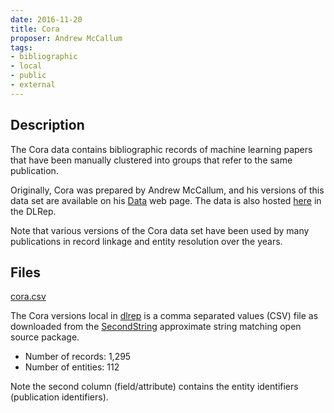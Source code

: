 ```yaml
---
date: 2016-11-20
title: Cora
proposer: Andrew McCallum
tags:
- bibliographic
- local
- public
- external
---
```


## Description

The Cora data contains bibliographic records of machine learning papers that have been manually clustered into groups that
refer to the same publication.

Originally, Cora was prepared by Andrew McCallum, and his versions of this data set are available on his
[Data](https://people.cs.umass.edu/~mccallum/data.html) web page.
The data is also hosted [here](cora.csv) in the DLRep.

Note that various versions of the Cora data set have been used by many publications in record linkage and entity resolution
over the years.

## Files

[cora.csv](./cora.csv)

The Cora versions local in [dlrep](http://dlrep.org) is a comma separated values (CSV) file as downloaded from the
[SecondString](http://secondstring.sourceforge.net/) approximate string matching open source package.

- Number of records: 1,295
- Number of entities: 112

Note the second column (field/attribute) contains the entity identifiers (publication identifiers).

